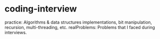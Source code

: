 coding-interview
================

practice: Algorithms &amp; data structures implementations, bit manipulation, recursion, multi-threading, etc.
realProblems: Problems that I faced during interviews.
